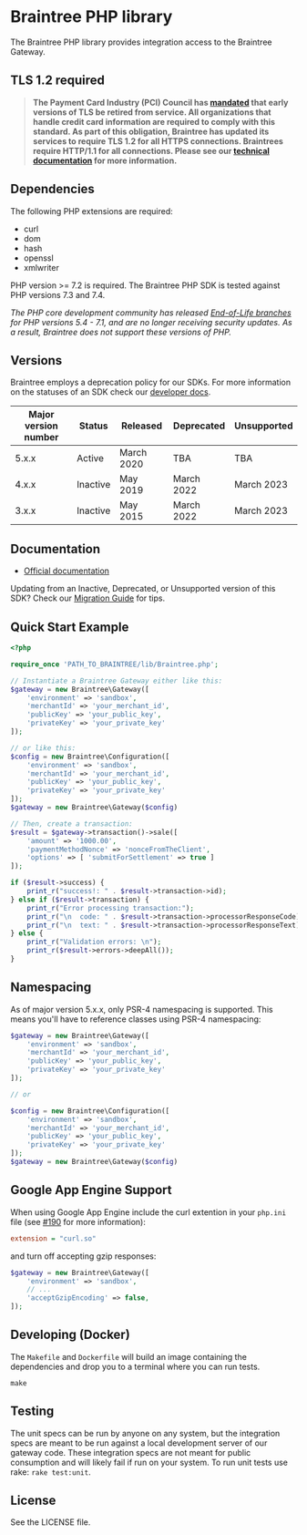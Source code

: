 # Braintree PHP library

The Braintree PHP library provides integration access to the Braintree Gateway.

## TLS 1.2 required
> **The Payment Card Industry (PCI) Council has [mandated](https://blog.pcisecuritystandards.org/migrating-from-ssl-and-early-tls) that early versions of TLS be retired from service.  All organizations that handle credit card information are required to comply with this standard. As part of this obligation, Braintree has updated its services to require TLS 1.2 for all HTTPS connections. Braintrees require HTTP/1.1 for all connections. Please see our [technical documentation](https://github.com/paypal/tls-update) for more information.**

## Dependencies

The following PHP extensions are required:

* curl
* dom
* hash
* openssl
* xmlwriter

PHP version >= 7.2 is required. The Braintree PHP SDK is tested against PHP versions 7.3 and 7.4.

_The PHP core development community has released [End-of-Life branches](https://www.php.net/eol.php) for PHP versions 5.4 - 7.1, and are no longer receiving security updates. As a result, Braintree does not support these versions of PHP._

## Versions

Braintree employs a deprecation policy for our SDKs. For more information on the statuses of an SDK check our [developer docs](http://developers.braintreepayments.com/reference/general/server-sdk-deprecation-policy).

| Major version number | Status | Released | Deprecated | Unsupported |
| -------------------- | ------ | -------- | ---------- | ----------- |
| 5.x.x | Active | March 2020 | TBA | TBA |
| 4.x.x | Inactive | May 2019 | March 2022 | March 2023 |
| 3.x.x | Inactive | May 2015 | March 2022 | March 2023 |

## Documentation

 * [Official documentation](https://developers.braintreepayments.com/start/hello-server/php)

Updating from an Inactive, Deprecated, or Unsupported version of this SDK? Check our [Migration Guide](https://developers.braintreepayments.com/reference/general/server-sdk-migration-guide/php) for tips.

## Quick Start Example

```php
<?php

require_once 'PATH_TO_BRAINTREE/lib/Braintree.php';

// Instantiate a Braintree Gateway either like this:
$gateway = new Braintree\Gateway([
    'environment' => 'sandbox',
    'merchantId' => 'your_merchant_id',
    'publicKey' => 'your_public_key',
    'privateKey' => 'your_private_key'
]);

// or like this:
$config = new Braintree\Configuration([
    'environment' => 'sandbox',
    'merchantId' => 'your_merchant_id',
    'publicKey' => 'your_public_key',
    'privateKey' => 'your_private_key'
]);
$gateway = new Braintree\Gateway($config)

// Then, create a transaction:
$result = $gateway->transaction()->sale([
    'amount' => '1000.00',
    'paymentMethodNonce' => 'nonceFromTheClient',
    'options' => [ 'submitForSettlement' => true ]
]);

if ($result->success) {
    print_r("success!: " . $result->transaction->id);
} else if ($result->transaction) {
    print_r("Error processing transaction:");
    print_r("\n  code: " . $result->transaction->processorResponseCode);
    print_r("\n  text: " . $result->transaction->processorResponseText);
} else {
    print_r("Validation errors: \n");
    print_r($result->errors->deepAll());
}
```

## Namespacing

As of major version 5.x.x, only PSR-4 namespacing is supported. This means you'll have to reference classes using PSR-4 namespacing:

```php
$gateway = new Braintree\Gateway([
    'environment' => 'sandbox',
    'merchantId' => 'your_merchant_id',
    'publicKey' => 'your_public_key',
    'privateKey' => 'your_private_key'
]);

// or

$config = new Braintree\Configuration([
    'environment' => 'sandbox',
    'merchantId' => 'your_merchant_id',
    'publicKey' => 'your_public_key',
    'privateKey' => 'your_private_key'
]);
$gateway = new Braintree\Gateway($config)
```

## Google App Engine Support

When using Google App Engine include the curl extention in your `php.ini` file (see [#190](https://github.com/braintree/braintree_php/issues/190) for more information):

```ini
extension = "curl.so"
```

and turn off accepting gzip responses:

```php
$gateway = new Braintree\Gateway([
    'environment' => 'sandbox',
    // ...
    'acceptGzipEncoding' => false,
]);
```

## Developing (Docker)

The `Makefile` and `Dockerfile` will build an image containing the dependencies and drop you to a terminal where you can run tests.

```
make
```

## Testing

The unit specs can be run by anyone on any system, but the integration specs are meant to be run against a local development server of our gateway code. These integration specs are not meant for public consumption and will likely fail if run on your system. To run unit tests use rake: `rake test:unit`.

## License

See the LICENSE file.
